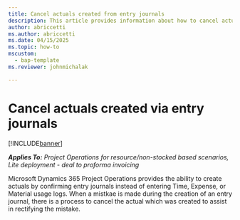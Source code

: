 ```yaml
---
title: Cancel actuals created from entry journals
description: This article provides information about how to cancel actuals which were created via Entry journals in Microsoft Dynamics 365 Project Operations.
author: abriccetti
ms.author: abriccetti
ms.date: 04/15/2025
ms.topic: how-to
mscustom: 
  - bap-template
ms.reviewer: johnmichalak

---
```


# Cancel actuals created via entry journals

[!INCLUDE[banner](../includes/banner.md)]

_**Applies To:** Project Operations for resource/non-stocked based scenarios, Lite deployment - deal to proforma invoicing_

Microsoft Dynamics 365 Project Operations provides the ability to create actuals by confirming entry journals instead of entering Time, Expense, or Material usage logs. When a mistkae is made during the creation of an entry journal, there is a process to cancel the actual which was created to assist in rectifying the mistake.
